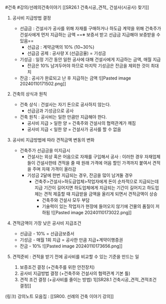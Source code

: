 #건축 #강의/선례의건축이야기 
[[SR26.1 건축시공_견적_ 건설사(시공사) 찾기]]
1. 공사비 지급방법 결정
	- 선급금 : 건설사가 공사를 위해 자재를 구매하거나 하도급 계약을 위해 건축주가 건설사에게 먼저 지급하는 금액
		==※ 보증서 받고 선급금 지급해야 보증받을 수 있음==
		- 선급금 : 계약금액의 10% (10~30%)
		- 선급금 공제 : 공사량 X (선급금율) = 기성금
	- 기성금 : 일정 기간 동안 일한 공사에 대해 건설사에게 지급하는 금액, 매월 지급 
		- 잔금은 10% 남겨두어야 하므로 마지막 기성금은 잔금을 제외한 것이 최대치
	- 잔금 : 공사가 완료되고 난 후 지급하는 금액
	![[Pasted image 20240110171502.png]]
	
2. 건축의 상식과 원칙
	- 건축 상식 : 건설사는 자기 돈으로 공사하지 않는다. 
		- 선급금과 기성금으로 공사
	- 건축 원칙 : 공사비는 일한 만큼만 지급해야 한다. 
		- 공사비 지급 > 일한 양 = 건축주와 건설사의 협력관계가 깨짐 
		- 공사비 지급 < 일한 양 = 건설사가 공사를 할 수 없음
	
3. 공사비 지급방법에 따라 견적금액 변동의 변화
	- 건축주가 선급금을 미지급시
		- 건설사는 외상 혹은 어음으로 자재를 구입해서 공사 
			: 이러한 경우 자재업체들이 건설사한테 견적을 줄 때 원래 가격에 어음 할인 가격까지 붙여서 견적을 주며 자재 가격이 올라감
		- 기성금 2달에 한번 지급되는 경우, 잔금을 많이 남겨둘 경우
			- 건축주>건설사>하도급업체>작업자에게 돈이 순차적으로 지급되는데 지급 기간이 길어지면 하도업체에게 지급되는 기간이 길어지고 하도업체는 견적 제출할 때 지급받을 금액을 올리게 되면서 견적금액이 상승
				- 건축주와 건설사 모두 부담
				- 기술력이 있는 작업자가 현장에 들어오지 않기에 건물의 품질이 저하됨
	![[Pasted image 20240110173022.png]]
	
4. 견적금액이 가장 낮은 공사비 지급조건
	- 선급금 - 10% = 선급금보증서
	- 기성금 - 매월 1회 지급 = 공사한 만큼 지급+계약이행증권
	- 잔금 - 10%
	![[Pasted image 20240110173656.png]]
	
5. 견적준비 : 견적을 받기 전에 공사비를 비교할 수 있는 기준을 만드는 일
	1) 보증조건 결정 (+건축주를 위한 안전장치)
	2) 공사비 지급방법 결정 (+건축주와 건설사의 협력관계 기본 틀)
	3) 견적 조건 결정 (+공사비를 줄이는 방법)
		1[[SR28.1 건축시공_견적_견적조건 결정]]
	
(링크) 강의노트 모음집 : [[SR00. 선례의 건축 이야기 강의]]